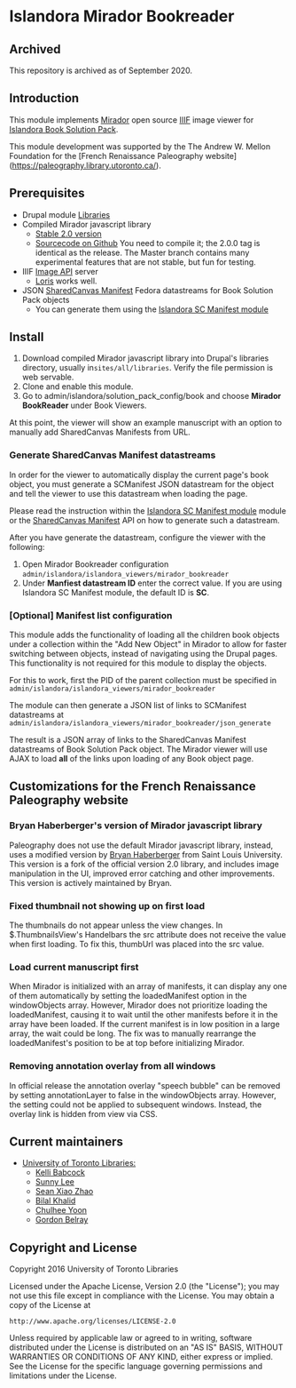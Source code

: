 # Islandora Mirador Bookreader

## Archived
This repository is archived as of September 2020. 

## Introduction

This module implements [Mirador](https://github.com/IIIF/mirador) open source [IIIF](http://iiif.io/) image viewer for [Islandora Book Solution Pack](https://github.com/Islandora/islandora_solution_pack_book). 

This module development was supported by the The Andrew W. Mellon Foundation for the [French Renaissance Paleography website] (https://paleography.library.utoronto.ca/).

## Prerequisites

* Drupal module [Libraries](https://www.drupal.org/project/libraries)
* Compiled Mirador javascript library
  * [Stable 2.0 version](https://github.com/IIIF/mirador/releases)
  * [Sourcecode on Github](http://iiif.github.io/mirador/) You need to compile it; the 2.0.0 tag is identical as the release. The Master branch contains many experimental features that are not stable, but fun for testing.
* IIIF [Image API](http://iiif.io/api/image/2.0/) server
  * [Loris](https://github.com/loris-imageserver/loris) works well.
* JSON [SharedCanvas Manifest](http://iiif.io/api/presentation/2.0/#manifest) Fedora datastreams for Book Solution Pack objects
  * You can generate them using the [Islandora SC Manifest module](https://github.com/utlib/islandora_sc_manifest)

## Install
1. Download compiled Mirador javascript library into Drupal's libraries directory, usually in`sites/all/libraries`. Verify the file permission is web servable. 
2. Clone and enable this module.
3. Go to admin/islandora/solution_pack_config/book and choose **Mirador BookReader** under Book Viewers.

At this point, the viewer will show an example manuscript with an option to manually add SharedCanvas Manifests from URL.

### Generate SharedCanvas Manifest datastreams
In order for the viewer to automatically display the current page's book object, you must generate a SCManifest JSON datastream for the object and tell the viewer to use this datastream when loading the page.

Please read the instruction within the [Islandora SC Manifest module](https://github.com/utlib/islandora_sc_manifest) module or the [SharedCanvas Manifest](http://iiif.io/api/presentation/2.0/#manifest) API on how to generate such a datastream.

After you have generate the datastream, configure the viewer with the following:

1. Open Mirador Bookreader configuration `admin/islandora/islandora_viewers/mirador_bookreader`
2. Under **Manfiest datastream ID** enter the correct value. If you are using Islandora SC Manifest module, the default ID is **SC**.

### [Optional] Manifest list configuration

This module adds the functionality of loading all the children book objects under a collection within the "Add New Object" in Mirador to allow for faster switching between objects, instead of navigating using the Drupal pages. This functionality is not required for this module to display the objects. 

For this to work, first the PID of the parent collection must be specified in `admin/islandora/islandora_viewers/mirador_bookreader`

The module can then generate a JSON list of links to SCManifest datastreams at `admin/islandora/islandora_viewers/mirador_bookreader/json_generate`

The result is a JSON array of links to the SharedCanvas Manifest datastreams of Book Solution Pack object. The Mirador viewer will use AJAX to load **all** of the links upon loading of any Book object page. 

## Customizations for the French Renaissance Paleography website

### Bryan Haberberger's version of Mirador javascript library
Paleography does not use the default Mirador javascript library, instead, uses a modified version by [Bryan Haberberger](https://github.com/thehabes) from Saint Louis University.
This version is a fork of the official version 2.0 library, and includes image manipulation in the UI, improved error catching and other improvements. This version is actively maintained by Bryan.

### Fixed thumbnail not showing up on first load
The thumbnails do not appear unless the view changes. In $.ThumbnailsView's Handelbars the src attribute does not receive the value when first loading.
To fix this, thumbUrl was placed into the src value.

### Load current manuscript first
When Mirador is initialized with an array of manifests, it can display any one of them automatically by setting the loadedManifest option in the windowObjects array. However, Mirador does not prioritize loading the loadedManifest, causing it to wait until the other manifests before it in the array have been loaded. If the current manifest is in low position in a large array, the wait could be long.
The fix was to manually rearrange the loadedManifest's position to be at top before initializing Mirador.

### Removing annotation overlay from all windows
In official release the annotation overlay "speech bubble" can be removed by setting annotationLayer to false in the windowObjects array. However, the setting could not be applied to subsequent windows. Instead, the overlay link is hidden from view via CSS.

## Current maintainers

* [University of Toronto Libraries:](http://its.library.utoronto.ca/)
	* [Kelli Babcock](http://its.library.utoronto.ca/staff/kelli-babcock)
	* [Sunny Lee](https://github.com/sunnywd)
	* [Sean Xiao Zhao](https://github.com/sean-xiao-zhao7)
	* [Bilal Khalid](https://github.com/bilalkhalid)
	* [Chulhee Yoon](https://github.com/cyoon84)
	* [Gordon Belray](https://gordonbelray.com)

## Copyright and License

Copyright 2016 University of Toronto Libraries

Licensed under the Apache License, Version 2.0 (the "License");
you may not use this file except in compliance with the License.
You may obtain a copy of the License at

    http://www.apache.org/licenses/LICENSE-2.0

Unless required by applicable law or agreed to in writing, software
distributed under the License is distributed on an "AS IS" BASIS,
WITHOUT WARRANTIES OR CONDITIONS OF ANY KIND, either express or implied.
See the License for the specific language governing permissions and
limitations under the License.

